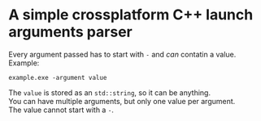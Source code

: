 # A simple crossplatform C++ launch arguments parser
Every argument passed has to start with `-` and *can* contatin a value.  
Example:
```
example.exe -argument value
```
The `value` is stored as an `std::string`, so it can be anything.  
You can have multiple arguments, but only one value per argument.  
The value cannot start with a `-`.